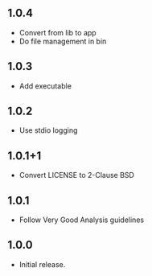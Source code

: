 ## 1.0.4

* Convert from lib to app
* Do file management in bin

## 1.0.3

* Add executable

## 1.0.2

* Use stdio logging

## 1.0.1+1

* Convert LICENSE to 2-Clause BSD

## 1.0.1

* Follow Very Good Analysis guidelines

## 1.0.0

* Initial release.
